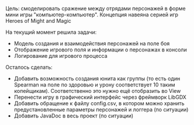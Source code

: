 Цель: смоделировать сражение между отрядами персонажей в форме мини игры "компьютер-компьютер". Концепция навеяна серией игр Heroes of Might and Magic

На текущий момент решила задачи:
* Модель создания и взаимодействия персонажей на поле боя 
* Отображение игрового поля и информации о персонажах в консоли
* Логирование для игрового процесса


Осталось сделать:

* Добавить возможность создания юнита как группы (то есть один Spearman на поле по здоровью и урону соответствует 10 таким копейщикам). Соответственно это нужно ещё отобразить во View
* Перенести игру в графический интерфейс через фреймворк LibGDX
* Добавить обращение к файлу config.csv, в котором можно хранить предустановленные параметры персонажей и логгера (по ситуации)
* Добавить JavaDoc в весь проект (по ситуации)